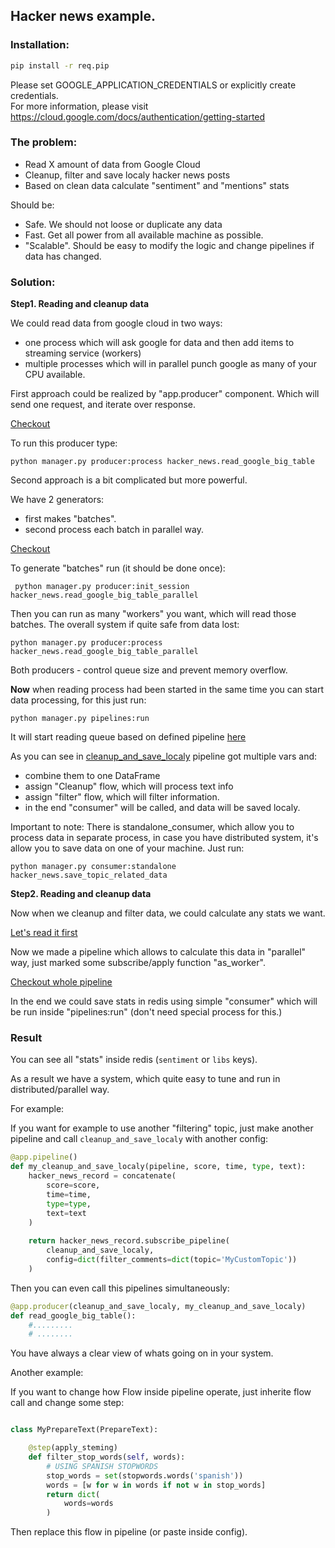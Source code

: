 ## Hacker news example.

### Installation:

```bash
pip install -r req.pip
```

Please set GOOGLE_APPLICATION_CREDENTIALS or explicitly create credentials.  
For more information, please visit https://cloud.google.com/docs/authentication/getting-started


### The problem:

- Read X amount of data from Google Cloud
- Cleanup, filter and save localy hacker news posts
- Based on clean data calculate "sentiment" and "mentions" stats


Should be:

- Safe. We should not loose or duplicate any data
- Fast. Get all power from all available machine as possible.
- "Scalable". Should be easy to modify the logic and change pipelines
if data has changed.


### Solution:


**Step1. Reading and cleanup data**

We could read data from google cloud in two ways:

- one process which will ask google for data and then add items to
streaming service (workers)
- multiple processes which will in parallel punch google as many of 
your CPU available.


First approach could be realized by "app.producer" component. Which will
send one request, and iterate over response.

[Checkout](https://github.com/electronick1/stairs_examples/blob/master/hacker_news/hacker_news/producers.py#L17) 

To run this producer type:

`python manager.py producer:process hacker_news.read_google_big_table`



Second approach is a bit complicated but more powerful. 

We have 2 generators:

- first makes "batches".
- second process each batch in parallel way.

[Checkout](https://github.com/electronick1/stairs_examples/blob/master/hacker_news/hacker_news/producers.py#L64)

To generate "batches" run (it should be done once):

` python manager.py producer:init_session hacker_news.read_google_big_table_parallel`

Then you can run as many "workers" you want, which will 
read those batches. The overall system if quite safe from data lost:

`python manager.py producer:process hacker_news.read_google_big_table_parallel`

Both producers - control queue size and prevent memory overflow.


**Now** when reading process had been started in the same time you can start
data processing, for this just run:

`python manager.py pipelines:run`

It will start reading queue based on defined pipeline [here](https://github.com/electronick1/stairs_examples/blob/master/hacker_news/hacker_news/pipelines.py#L13)

As you can see in [cleanup_and_save_localy](https://github.com/electronick1/stairs_examples/blob/master/hacker_news/hacker_news/pipelines.py#L13) pipeline
got multiple vars and:
- combine them to one DataFrame
- assign "Cleanup" flow, which will process text info
- assign "filter" flow, which will filter information.
- in the end "consumer" will be called, and data will be saved localy.

Important to note: 
There is standalone_consumer, which allow you to process data in separate
process, in case you have distributed system, it's allow you to save
data on one of your machine. Just run:

`python manager.py consumer:standalone hacker_news.save_topic_related_data`


**Step2. Reading and cleanup data**

Now when we cleanup and filter data, we could calculate any stats 
we want.

[Let's read it first](https://github.com/electronick1/stairs_examples/blob/master/hacker_news/hacker_news/producers.py#L48)

Now we made a pipeline which allows to calculate this data in "parallel"
way, just marked some subscribe/apply function "as_worker".


[Checkout whole pipeline](https://github.com/electronick1/stairs_examples/blob/master/hacker_news/hacker_news/pipelines.py#L56)

In the end we could save stats in redis using simple "consumer" which will be
run inside "pipelines:run" (don't need special process for this.)



### Result

You can see all "stats" inside redis (`sentiment` or `libs` keys).

As a result we have a system, which quite easy to tune and run in 
distributed/parallel way.

For example:

If you want for example to use another "filtering" topic, just make another
pipeline and call `cleanup_and_save_localy` with another config:

```python
@app.pipeline()
def my_cleanup_and_save_localy(pipeline, score, time, type, text):
    hacker_news_record = concatenate(
        score=score,
        time=time,
        type=type,
        text=text
    )
    
    return hacker_news_record.subscribe_pipeline(
        cleanup_and_save_localy,
        config=dict(filter_comments=dict(topic='MyCustomTopic'))   
    )

```

Then you can even call this pipelines simultaneously:

```python
@app.producer(cleanup_and_save_localy, my_cleanup_and_save_localy)
def read_google_big_table():
    #.........
    # ........
```

You have always a clear view of whats going on in your system.


Another example:

If you want to change how Flow inside pipeline operate, just inherite flow call
and change some step:

```python

class MyPrepareText(PrepareText):

    @step(apply_steming)
    def filter_stop_words(self, words):
        # USING SPANISH STOPWORDS
        stop_words = set(stopwords.words('spanish'))
        words = [w for w in words if not w in stop_words]
        return dict(
            words=words
        )
```

Then replace this flow in pipeline (or paste inside config). 
 